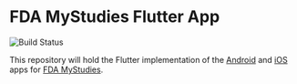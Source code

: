 # FDA MyStudies Flutter App 

![Build Status](https://github.com/GoogleCloudPlatform/fda-mystudies-flutter/actions/workflows/main.yml/badge.svg?branch=main)


This repository will hold the Flutter implementation of the
[Android](https://github.com/GoogleCloudPlatform/fda-mystudies/tree/master/Android)
and [iOS](https://github.com/GoogleCloudPlatform/fda-mystudies/tree/master/iOS)
apps for [FDA
MyStudies](https://github.com/GoogleCloudPlatform/fda-mystudies).

